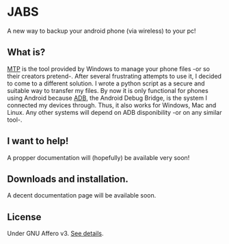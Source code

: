 # JABS
A new way to backup your android phone (via wireless) to your pc!

## What is?
[MTP](https://en.wikipedia.org/wiki/Media_Transfer_Protocol) is the tool provided by Windows to manage your phone files -or so their creators pretend-. After several frustrating attempts to use it, I decided to come to a different solution. I wrote a python script as a  secure and suitable way to transfer my files. By now it is only functional for phones using Android because [ADB](https://developer.android.com/studio/command-line/adb), the Android Debug Bridge, is the system I connected my devices through. Thus, it also works for Windows, Mac and Linux. Any other systems will depend on ADB disponibility -or on any similar tool-.
 
## I want to help!
A propper documentation will (hopefully) be available very soon!

## Downloads and installation.
A decent documentation page will be available soon.

## License
Under GNU Affero v3. [See details](./LICENSE_aclarations.md).
